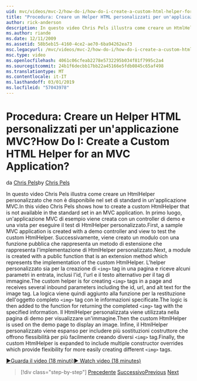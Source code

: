 ```yaml
---
uid: mvc/videos/mvc-2/how-do-i/how-do-i-create-a-custom-html-helper-for-an-mvc-application
title: "Procedura: Creare un Helper HTML personalizzati per un'applicazione MVC? | Microsoft Docs"
author: rick-anderson
description: In questo video Chris Pels illustra come creare un HtmlHelper personalizzato che non è disponibile nel set di standard in un'applicazione MVC. Primo, un applica MVC di esempio...
ms.author: riande
ms.date: 12/11/2009
ms.assetid: 58b5eb15-4160-4ce2-ae70-6ba94262ea73
msc.legacyurl: /mvc/videos/mvc-2/how-do-i/how-do-i-create-a-custom-html-helper-for-an-mvc-application
msc.type: video
ms.openlocfilehash: 4061c06cfeab2278e5732295b034f81f7995c2a4
ms.sourcegitcommit: 24b1f6decbb17bb22a45166e5fdb0845c65af498
ms.translationtype: MT
ms.contentlocale: it-IT
ms.lasthandoff: 03/01/2019
ms.locfileid: "57043978"
---
```

<a name="how-do-i-create-a-custom-html-helper-for-an-mvc-application"></a><span data-ttu-id="1e7bc-105">Procedura: Creare un Helper HTML personalizzati per un'applicazione MVC?</span><span class="sxs-lookup"><span data-stu-id="1e7bc-105">How Do I: Create a Custom HTML Helper for an MVC Application?</span></span>
====================
<span data-ttu-id="1e7bc-106">da [Chris Pels](https://twitter.com/chrispels)</span><span class="sxs-lookup"><span data-stu-id="1e7bc-106">by [Chris Pels](https://twitter.com/chrispels)</span></span>

<span data-ttu-id="1e7bc-107">In questo video Chris Pels illustra come creare un HtmlHelper personalizzato che non è disponibile nel set di standard in un'applicazione MVC.</span><span class="sxs-lookup"><span data-stu-id="1e7bc-107">In this video Chris Pels shows how to create a custom HtmlHelper that is not available in the standard set in an MVC application.</span></span> <span data-ttu-id="1e7bc-108">In primo luogo, un'applicazione MVC di esempio viene creata con un controller di demo e una vista per eseguire il test di HtmlHelper personalizzato.</span><span class="sxs-lookup"><span data-stu-id="1e7bc-108">First, a sample MVC application is created with a demo controller and view to test the custom HtmlHelper.</span></span> <span data-ttu-id="1e7bc-109">Successivamente, viene creato un modulo con una funzione pubblica che rappresenta un metodo di estensione che rappresenta l'implementazione di HtmlHelper personalizzato.</span><span class="sxs-lookup"><span data-stu-id="1e7bc-109">Next, a module is created with a public function that is an extension method which represents the implementation of the custom HtmlHelper.</span></span> <span data-ttu-id="1e7bc-110">L'helper personalizzato sia per la creazione di `<img>` tag in una pagina e riceve alcuni parametri in entrata, inclusi l'id, l'url e il testo alternativo per il tag di immagine.</span><span class="sxs-lookup"><span data-stu-id="1e7bc-110">The custom helper is for creating `<img>` tags in a page and receives several inbound parameters including the id, url, and alt text for the image tag.</span></span> <span data-ttu-id="1e7bc-111">La logica viene quindi aggiunto alla funzione per la restituzione dell'oggetto completo `<img>` tag con le informazioni specificate.</span><span class="sxs-lookup"><span data-stu-id="1e7bc-111">The logic is then added to the function for returning the completed `<img>` tag with the specified information.</span></span> <span data-ttu-id="1e7bc-112">Il HtmlHelper personalizzata viene utilizzata nella pagina di demo per visualizzare un'immagine.</span><span class="sxs-lookup"><span data-stu-id="1e7bc-112">Then the custom HtmlHelper is used on the demo page to display an image.</span></span> <span data-ttu-id="1e7bc-113">Infine, il HtmlHelper personalizzato viene espanso per includere più sostituzioni costruttore che offrono flessibilità per più facilmente creando diversi `<img>` tag.</span><span class="sxs-lookup"><span data-stu-id="1e7bc-113">Finally, the custom HtmlHelper is expanded to include multiple constructor overrides which provide flexibility for more easily creating different `<img>` tags.</span></span>

[<span data-ttu-id="1e7bc-114">&#9654;Guarda il video (18 minuti)</span><span class="sxs-lookup"><span data-stu-id="1e7bc-114">&#9654; Watch video (18 minutes)</span></span>](https://channel9.msdn.com/Blogs/ASP-NET-Site-Videos/how-do-i-create-a-custom-html-helper-for-an-mvc-application)

> [!div class="step-by-step"]
> <span data-ttu-id="1e7bc-115">[Precedente](how-do-i-implement-view-models-to-manage-data-for-aspnet-mvc-views.md)
> [Successivo](how-do-i-work-with-model-binders-in-an-mvc-application.md)</span><span class="sxs-lookup"><span data-stu-id="1e7bc-115">[Previous](how-do-i-implement-view-models-to-manage-data-for-aspnet-mvc-views.md)
[Next](how-do-i-work-with-model-binders-in-an-mvc-application.md)</span></span>
